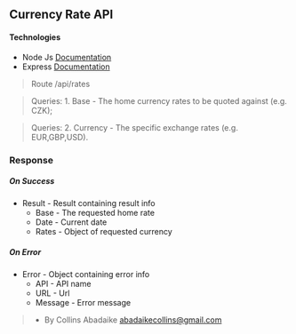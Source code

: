 ## Currency Rate API

#### Technologies

-   Node Js [Documentation](https://nodejs.org/en/docs)
-   Express [Documentation](https://www.npmjs.com/package/express)

> Route /api/rates

> Queries: 1. Base - The home currency rates to be quoted against (e.g. CZK);

> Queries: 2. Currency - The specific exchange rates (e.g. EUR,GBP,USD).

### Response

##### On Success

-   Result - Result containing result info
    -   Base - The requested home rate
    -   Date - Current date
    -   Rates - Object of requested currency

##### On Error

-   Error - Object containing error info
    -   API - API name
    -   URL - Url
    -   Message - Error message

> -   By Collins Abadaike abadaikecollins@gmail.com
